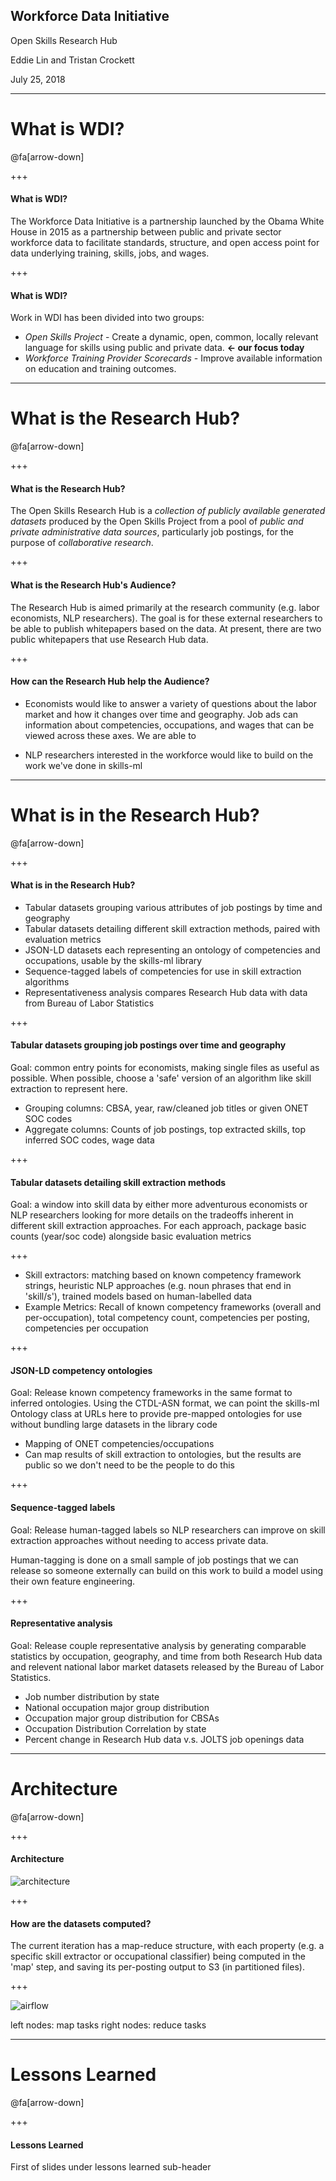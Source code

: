 ## Workforce Data Initiative

Open Skills Research Hub

Eddie Lin and Tristan Crockett

July 25, 2018

---

# What is WDI?

@fa[arrow-down]

+++

#### What is WDI?

The Workforce Data Initiative is a partnership launched by the Obama White House in 2015 as a partnership between public and private sector workforce data to facilitate standards, structure, and open access point for data underlying training, skills, jobs, and wages.

+++

#### What is WDI?

Work in WDI has been divided into two groups:

- *Open Skills Project* - Create a dynamic, open, common, locally relevant language for skills using public and private data. **<- our focus today**
- *Workforce Training Provider Scorecards* - Improve available information on education and training outcomes.

---

# What is the Research Hub?

@fa[arrow-down]

+++

#### What is the Research Hub?

The Open Skills Research Hub is a *collection of publicly available generated datasets* produced by the Open Skills Project from a pool of *public and private administrative data sources*, particularly job postings, for the purpose of *collaborative research*.

+++

#### What is the Research Hub's Audience?

The Research Hub is aimed primarily at the research community (e.g. labor economists, NLP researchers). The goal is for these external researchers to be able to publish whitepapers based on the data. At present, there are two public whitepapers that use Research Hub data.

+++

#### How can the Research Hub help the Audience?

- Economists would like to answer a variety of questions about the labor market and how it changes over time and geography. Job ads can information about competencies, occupations, and wages that can be viewed across these axes. We are able to

- NLP researchers interested in the workforce would like to build on the work we've done in skills-ml

---

# What is in the Research Hub?

@fa[arrow-down]

+++

#### What is in the Research Hub?

- Tabular datasets grouping various attributes of job postings by time and geography
- Tabular datasets detailing different skill extraction methods, paired with evaluation metrics
- JSON-LD datasets each representing an ontology of competencies and occupations, usable by the skills-ml library
- Sequence-tagged labels of competencies for use in skill extraction algorithms
- Representativeness analysis compares Research Hub data with data from Bureau of Labor Statistics

+++

#### Tabular datasets grouping job postings over time and geography

Goal: common entry points for economists, making single files as useful as possible. When possible, choose a 'safe' version of an algorithm like skill extraction to represent here.

- Grouping columns: CBSA, year, raw/cleaned job titles or given ONET SOC codes
- Aggregate columns: Counts of job postings, top extracted skills, top inferred SOC codes, wage data

+++

#### Tabular datasets detailing skill extraction methods

Goal: a window into skill data by either more adventurous economists or NLP researchers looking for more details on the tradeoffs inherent in different skill extraction approaches. For each approach, package basic counts (year/soc code) alongside basic evaluation metrics

+++

- Skill extractors: matching based on known competency framework strings, heuristic NLP approaches (e.g. noun phrases that end in 'skill/s'), trained models based on human-labelled data
- Example Metrics: Recall of known competency frameworks (overall and per-occupation), total competency count, competencies per posting, competencies per occupation

+++

#### JSON-LD competency ontologies

Goal: Release known competency frameworks in the same format to inferred ontologies. Using the CTDL-ASN format, we can point the skills-ml Ontology class at URLs here to provide pre-mapped ontologies for use without bundling large datasets in the library code

- Mapping of ONET competencies/occupations
- Can map results of skill extraction to ontologies, but the results are public so we don't need to be the people to do this

+++

#### Sequence-tagged labels

Goal: Release human-tagged labels so NLP researchers can improve on skill extraction approaches without needing to access private data.

Human-tagging is done on a small sample of job postings that we can release so someone externally can build on this work to build a model using their own feature engineering.

+++

#### Representative analysis

Goal: Release couple representative analysis by generating comparable statistics by occupation, geography, and time from both Research Hub data and relevent national labor market datasets released by the Bureau of Labor Statistics.

- Job number distribution by state
- National occupation major group distribution
- Occupation major group distribution for CBSAs
- Occupation Distribution Correlation by state
- Percent change in Research Hub data v.s. JOLTS job openings data

---

# Architecture

@fa[arrow-down]

+++

#### Architecture

![architecture](images/research-hub-architecture.png)

+++

#### How are the datasets computed?

The current iteration has a map-reduce structure, with each property (e.g. a specific skill extractor or occupational classifier) being computed in the 'map' step, and saving its per-posting output to S3 (in partitioned files).

+++

![airflow](images/airflow.png)

left nodes: map tasks
right nodes: reduce tasks

---

# Lessons Learned

@fa[arrow-down]

+++

#### Lessons Learned

First of slides under lessons learned sub-header
